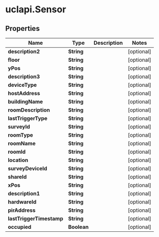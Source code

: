 # uclapi.Sensor

## Properties

Name | Type | Description | Notes
------------ | ------------- | ------------- | -------------
**description2** | **String** |  | [optional] 
**floor** | **String** |  | [optional] 
**yPos** | **String** |  | [optional] 
**description3** | **String** |  | [optional] 
**deviceType** | **String** |  | [optional] 
**hostAddress** | **String** |  | [optional] 
**buildingName** | **String** |  | [optional] 
**roomDescription** | **String** |  | [optional] 
**lastTriggerType** | **String** |  | [optional] 
**surveyId** | **String** |  | [optional] 
**roomType** | **String** |  | [optional] 
**roomName** | **String** |  | [optional] 
**roomId** | **String** |  | [optional] 
**location** | **String** |  | [optional] 
**surveyDeviceId** | **String** |  | [optional] 
**shareId** | **String** |  | [optional] 
**xPos** | **String** |  | [optional] 
**description1** | **String** |  | [optional] 
**hardwareId** | **String** |  | [optional] 
**pirAddress** | **String** |  | [optional] 
**lastTriggerTimestamp** | **String** |  | [optional] 
**occupied** | **Boolean** |  | [optional] 


